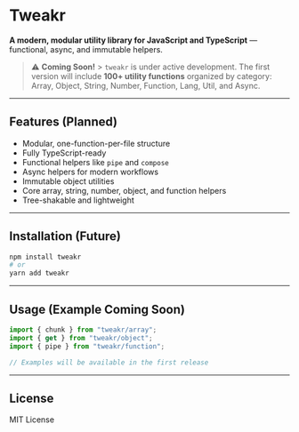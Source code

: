 # Tweakr

**A modern, modular utility library for JavaScript and TypeScript** — functional, async, and immutable helpers.

> ⚠️ **Coming Soon!** > `tweakr` is under active development. The first version will include **100+ utility functions** organized by category: Array, Object, String, Number, Function, Lang, Util, and Async.

---

## **Features (Planned)**

- Modular, one-function-per-file structure
- Fully TypeScript-ready
- Functional helpers like `pipe` and `compose`
- Async helpers for modern workflows
- Immutable object utilities
- Core array, string, number, object, and function helpers
- Tree-shakable and lightweight

---

## **Installation (Future)**

```bash
npm install tweakr
# or
yarn add tweakr
```

---

## **Usage (Example Coming Soon)**

```ts
import { chunk } from "tweakr/array";
import { get } from "tweakr/object";
import { pipe } from "tweakr/function";

// Examples will be available in the first release
```

---

## **License**

MIT License

